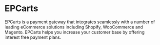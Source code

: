 # EPCarts

EPCarts is a payment gateway that integrates seamlessly with a number of leading eCommerce solutions including Shopify, WooCommerce and Magento. EPCarts helps you increase your customer base by offering interest free payment plans.